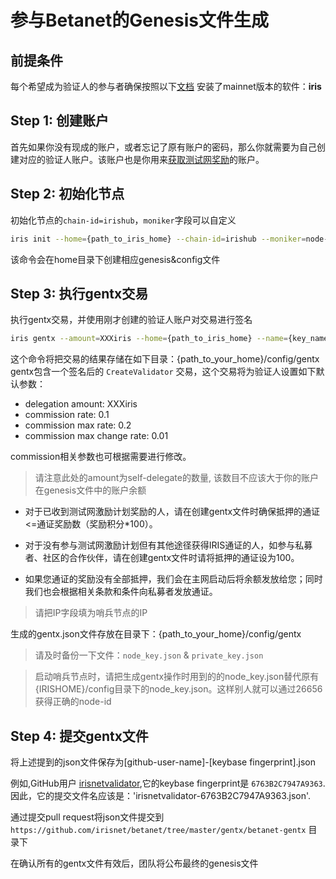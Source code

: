 # 参与Betanet的Genesis文件生成

## 前提条件

每个希望成为验证人的参与者确保按照以下[文档](https://github.com/irisnet/irishub/blob/master/docs/zh/get-started/Install-the-Software.md) 安装了mainnet版本的软件：**iris**


## Step 1: 创建账户  


首先如果你没有现成的账户，或者忘记了原有账户的密码，那么你就需要为自己创建对应的验证人账户。该账户也是你用来[获取测试网奖励](https://github.com/irisnet/betanet/blob/master/fuxi-reward-claims/README_CN.md)的账户。


## Step 2: 初始化节点 

初始化节点的`chain-id=irishub`，`moniker`字段可以自定义
```bash
iris init --home={path_to_iris_home} --chain-id=irishub --moniker=node-name
```
该命令会在home目录下创建相应genesis&config文件

## Step 3: 执行gentx交易

执行gentx交易，并使用刚才创建的验证人账户对交易进行签名
```bash
iris gentx --amount=XXXiris --home={path_to_iris_home} --name={key_name} --ip={sentry_node_ip}
```
这个命令将把交易的结果存储在如下目录：{path_to_your_home}/config/gentx
gentx包含一个签名后的 `CreateValidator` 交易，这个交易将为验证人设置如下默认参数： 
*	delegation amount:           XXXiris
*	commission rate:             0.1
*	commission max rate:         0.2
*	commission max change rate:  0.01

commission相关参数也可根据需要进行修改。

> 请注意此处的amount为self-delegate的数量, 该数目不应该大于你的账户在genesis文件中的账户余额

* 对于已收到测试网激励计划奖励的人，请在创建gentx文件时确保抵押的通证<=通证奖励数（奖励积分*100）。

* 对于没有参与测试网激励计划但有其他途径获得IRIS通证的人，如参与私募者、社区的合作伙伴，请在创建gentx文件时请将抵押的通证设为100。

* 如果您通证的奖励没有全部抵押，我们会在主网启动后将余额发放给您；同时我们也会根据相关条款和条件向私募者发放通证。


> 请把IP字段填为哨兵节点的IP 

生成的gentx.json文件存放在目录下：{path_to_your_home}/config/gentx

> 请及时备份一下文件：`node_key.json` & `private_key.json`

> 启动哨兵节点时，请把生成gentx操作时用到的的node_key.json替代原有{IRISHOME}/config目录下的node_key.json。这样别人就可以通过26656获得正确的node-id


## Step 4: 提交gentx文件

将上述提到的json文件保存为[github-user-name]-[keybase fingerprint].json

例如,GitHub用户 [irisnetvalidator](https://github.com/irisnetvalidator),它的keybase fingerprint是 `6763B2C7947A9363`.
因此，它的提交文件名应该是：'irisnetvalidator-6763B2C7947A9363.json'.


通过提交pull request将json文件提交到`https://github.com/irisnet/betanet/tree/master/gentx/betanet-gentx` 目录下

在确认所有的gentx文件有效后，团队将公布最终的genesis文件

